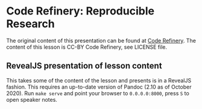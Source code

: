 # Code Refinery: Reproducible Research
The original content of this presentation can be found at [Code Refinery](https://coderefinery.github.io/reproducible-research/). The content of this lesson is CC-BY Code Refinery, see LICENSE file.

## RevealJS presentation of lesson content
This takes some of the content of the lesson and presents is in a RevealJS fashion. This requires an up-to-date version of Pandoc (2.10 as of October 2020). Run `make serve` and point your browser to `0.0.0.0:8000`, press `S` to open speaker notes.

